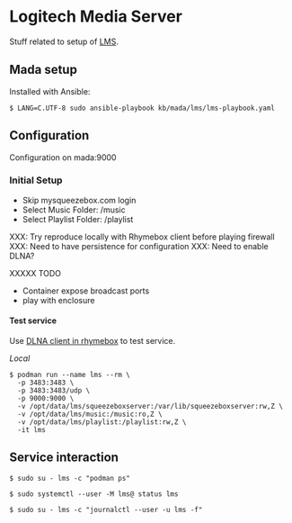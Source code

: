 # Logitech Media Server

Stuff related to setup of [LMS](https://wiki.slimdevices.com/index.php/Logitech_Media_Server.html).

## Mada setup

Installed with Ansible:

```console
$ LANG=C.UTF-8 sudo ansible-playbook kb/mada/lms/lms-playbook.yaml
```

## Configuration

Configuration on mada:9000

### Initial Setup

* Skip mysqueezebox.com login
* Select Music Folder: /music
* Select Playlist Folder: /playlist

XXX: Try reproduce locally with Rhymebox client before playing firewall
XXX: Need to have persistence for configuration
XXX: Need to enable DLNA?


XXXXX TODO

 * Container expose broadcast ports
 * play with enclosure

#### Test service

Use [DLNA client in rhymebox](https://askubuntu.com/questions/552929/dlna-client-for-music) to test service.

*Local*

```console
$ podman run --name lms --rm \
  -p 3483:3483 \
  -p 3483:3483/udp \
  -p 9000:9000 \
  -v /opt/data/lms/squeezeboxserver:/var/lib/squeezeboxserver:rw,Z \
  -v /opt/data/lms/music:/music:ro,Z \
  -v /opt/data/lms/playlist:/playlist:rw,Z \
  -it lms
```






## Service interaction

```console
$ sudo su - lms -c "podman ps"

$ sudo systemctl --user -M lms@ status lms

$ sudo su - lms -c "journalctl --user -u lms -f"
```
